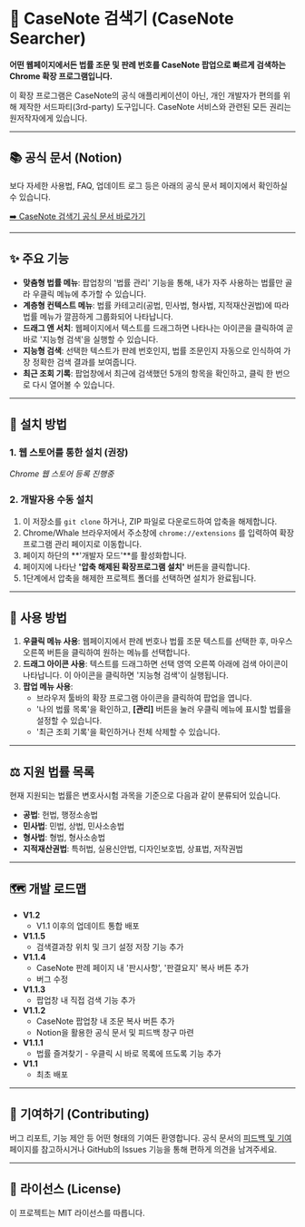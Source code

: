 # 🔎 CaseNote 검색기 (CaseNote Searcher)

**어떤 웹페이지에서든 법률 조문 및 판례 번호를 CaseNote 팝업으로 빠르게 검색하는 Chrome 확장 프로그램입니다.**

이 확장 프로그램은 CaseNote의 공식 애플리케이션이 아닌, 개인 개발자가 편의를 위해 제작한 서드파티(3rd-party) 도구입니다. CaseNote 서비스와 관련된 모든 권리는 원저작자에게 있습니다.

---


## 📚 공식 문서 (Notion)

보다 자세한 사용법, FAQ, 업데이트 로그 등은 아래의 공식 문서 페이지에서 확인하실 수 있습니다.

[➡️ CaseNote 검색기 공식 문서 바로가기](https://sticky-eocursor-c7a.notion.site/CaseNote-2696409b0fae80ea8974c0a6e6763612)

---

## ✨ 주요 기능

* **맞춤형 법률 메뉴**: 팝업창의 '법률 관리' 기능을 통해, 내가 자주 사용하는 법률만 골라 우클릭 메뉴에 추가할 수 있습니다.
* **계층형 컨텍스트 메뉴**: 법률 카테고리(공법, 민사법, 형사법, 지적재산권법)에 따라 법률 메뉴가 깔끔하게 그룹화되어 나타납니다.
* **드래그 앤 서치**: 웹페이지에서 텍스트를 드래그하면 나타나는 아이콘을 클릭하여 곧바로 '지능형 검색'을 실행할 수 있습니다.
* **지능형 검색**: 선택한 텍스트가 판례 번호인지, 법률 조문인지 자동으로 인식하여 가장 정확한 검색 결과를 보여줍니다.
* **최근 조회 기록**: 팝업창에서 최근에 검색했던 5개의 항목을 확인하고, 클릭 한 번으로 다시 열어볼 수 있습니다.

---

## 🚀 설치 방법

### 1. 웹 스토어를 통한 설치 (권장)

*Chrome 웹 스토어 등록 진행중*

### 2. 개발자용 수동 설치

1.  이 저장소를 `git clone` 하거나, ZIP 파일로 다운로드하여 압축을 해제합니다.
2.  Chrome/Whale 브라우저에서 주소창에 `chrome://extensions` 를 입력하여 확장 프로그램 관리 페이지로 이동합니다.
3.  페이지 하단의 **'개발자 모드'**를 활성화합니다.
4.  페이지에 나타난 **'압축 해제된 확장프로그램 설치'** 버튼을 클릭합니다.
5.  1단계에서 압축을 해제한 프로젝트 폴더를 선택하면 설치가 완료됩니다.

---

## 🔧 사용 방법

1.  **우클릭 메뉴 사용**: 웹페이지에서 판례 번호나 법률 조문 텍스트를 선택한 후, 마우스 오른쪽 버튼을 클릭하여 원하는 메뉴를 선택합니다.
2.  **드래그 아이콘 사용**: 텍스트를 드래그하면 선택 영역 오른쪽 아래에 검색 아이콘이 나타납니다. 이 아이콘을 클릭하면 '지능형 검색'이 실행됩니다.
3.  **팝업 메뉴 사용**:
    * 브라우저 툴바의 확장 프로그램 아이콘을 클릭하여 팝업을 엽니다.
    * '나의 법률 목록'을 확인하고, **[관리]** 버튼을 눌러 우클릭 메뉴에 표시할 법률을 설정할 수 있습니다.
    * '최근 조회 기록'을 확인하거나 전체 삭제할 수 있습니다.

---

## ⚖️ 지원 법률 목록

현재 지원되는 법률은 변호사시험 과목을 기준으로 다음과 같이 분류되어 있습니다.

* **공법**: 헌법, 행정소송법
* **민사법**: 민법, 상법, 민사소송법
* **형사법**: 형법, 형사소송법
* **지적재산권법**: 특허법, 실용신안법, 디자인보호법, 상표법, 저작권법

---

## 🗺️ 개발 로드맵

* **V1.2**
    * V1.1 이후의 업데이트 통합 배포
* **V1.1.5**
    * 검색결과창 위치 및 크기 설정 저장 기능 추가
* **V1.1.4**
    * CaseNote 판례 페이지 내 '판시사항', '판결요지' 복사 버튼 추가
    * 버그 수정 
* **V1.1.3**
    * 팝업창 내 직접 검색 기능 추가
* **V1.1.2**
    * CaseNote 팝업창 내 조문 복사 버튼 추가
    * Notion을 활용한 공식 문서 및 피드백 창구 마련
* **V1.1.1**
    * 법률 즐겨찾기 - 우클릭 시 바로 목록에 뜨도록 기능 추가
* **V1.1**
    * 최초 배포

---

## 🤝 기여하기 (Contributing)

버그 리포트, 기능 제안 등 어떤 형태의 기여든 환영합니다. 공식 문서의 [피드백 및 기여](https://sticky-eocursor-c7a.notion.site/2696409b0fae8073be37efa7b7c7e920) 페이지를 참고하시거나 GitHub의 Issues 기능을 통해 편하게 의견을 남겨주세요.

---

## 📜 라이선스 (License)

이 프로젝트는 MIT 라이선스를 따릅니다.